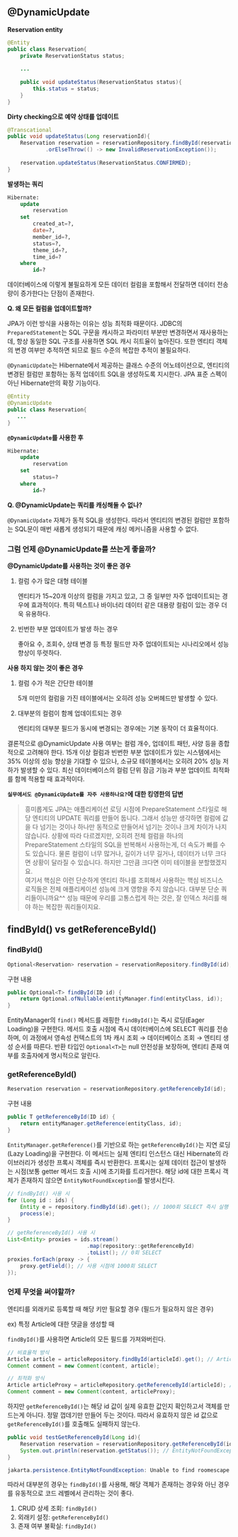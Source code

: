 ## @DynamicUpdate

**Reservation entity**

```java
@Entity
public class Reservation{
	private ReservationStatus status;
	
	...
	
	public void updateStatus(ReservationStatus status){
		this.status = status;
	}
}
```

**Dirty checking으로 예약 상태를 업데이트**

```java
@Transcational
public void updateStatus(Long reservationId){
	Reservation reservation = reservationRepository.findById(reservationId)
			.orElseThrow(() -> new InvalidReservationException());
			
	reservation.updateStatus(ReservationStatus.CONFIRMED);
}
```

**발생하는 쿼리**

```sql
Hibernate: 
    update
        reservation 
    set
        created_at=?,
        date=?,
        member_id=?,
        status=?,
        theme_id=?,
        time_id=? 
    where
        id=?
```

데이터베이스에 이렇게 불필요하게 모든 데이터 컬럼을 포함해서 전달하면 데이터 전송량이 증가한다는 단점이 존재한다.

**Q. 왜 모든 컬럼을 업데이트할까?**

JPA가 이런 방식을 사용하는 이유는 성능 최적화 때문이다. JDBC의 `PreparedStatement`는 SQL 구문을 캐시하고 파라미터 부분만 변경하면서 재사용하는데, 항상 동일한 SQL 구조를 사용하면 SQL 캐시 히트율이 높아진다. 또한 엔티티 객체의 변경 여부만 추적하면 되므로 필드 수준의 복잡한 추적이 불필요하다.

`@DynamicUpdate`는 Hibernate에서 제공하는 클래스 수준의 어노테이션으로, 엔티티의 변경된 컬럼만 포함하는 동적 업데이트 SQL을 생성하도록 지시한다. JPA 표준 스펙이 아닌 Hibernate만의 확장 기능이다.

```java
@Entity
@DynamicUpdate
public class Reservation{
   ...
}
```

**`@DynamicUpdate`를 사용한 후**

```sql
Hibernate: 
    update
        reservation 
    set
        status=? 
    where
        id=?
```

**Q. @DynamicUpdate는 쿼리를 캐싱해둘 수 없나?**

`@DynamicUpdate` 자체가 동적 SQL을 생성한다. 따라서 엔티티의 변경된 컬럼만 포함하는 SQL문이 매번 새롭게 생성되기 때문에 캐싱 메커니즘을 사용할 수 없다.

### 그럼 언제 @DynamicUpdate를 쓰는게 좋을까?

**@DynamicUpdate를 사용하는 것이 좋은 경우**

1. 컬럼 수가 많은 대형 테이블

   엔티티가 15~20개 이상의 컬럼을 가지고 있고, 그 중 일부만 자주 업데이트되는 경우에 효과적이다. 특히 텍스트나 바이너리 데이터 같은 대용량 컬럼이 있는 경우 더욱 유용하다.
2. 빈번한 부분 업데이트가 발생 하는 경우

   좋아요 수, 조회수, 상태 변경 등 특정 필드만 자주 업데이트되는 시나리오에서 성능 향상이 뚜렷하다.

**사용 하지 않는 것이 좋은 경우**

1. 컬럼 수가 적은 간단한 테이블

   5개 미만의 컬럼을 가진 테이블에서는 오히려 성능 오버헤드만 발생할 수 있다.
2. 대부분의 컬럼이 함께 업데이트되는 경우

   엔티티의 대부분 필드가 동시에 변경되는 경우에는 기본 동작이 더 효율적이다.

결론적으로 @DynamicUpdate 사용 여부는 컬럼 개수, 업데이트 패턴, 사양 등을 종합적으로 고려해야 한다. 15개 이상 컬럼과 빈번한 부분 업데이트가 있는 시스템에서는 35% 이상의 성능 향상을 기대할 수 있으나, 소규모 테이블에서는 오히려 20% 성능 저하가 발생할 수 있다.
최신 데이터베이스의 컬럼 단위 잠금 기능과 부분 업데이트 최적화를 함께 적용할 때 효과적이다.

**`실무에서도 @DynamicUpdate를 자주 사용하나요?`에 대한 킹영한의 답변**

> 흥미롭게도 JPA는 애플리케이션 로딩 시점에 PrepareStatement 스타일로 해당 엔티티의 UPDATE 쿼리를 만들어 둡니다. 그래서 성능만 생각하면 컬럼에 값을 다 넘기는 것이나 하나만 동적으로 만들어서 넘기는 것이나 크게 차이가 나지 않습니다. 상황에 따라 다르겠지만, 오히려 전체 컬럼을 하나의 PrepareStatement 스타일의 SQL을 반복해서 사용하는게, 더 속도가 빠를 수도 있습니다. 물론 컬럼이 너무 많거나, 길이가 너무 길거나, 데이터가 너무 크다면 상황이 달라질 수 있습니다. 하지만 그만큼 크다면 이미 테이블을 분할했겠지요.    
> 여기서 핵심은 이런 단순하게 엔티티 하나를 조회해서 사용하는 핵심 비즈니스 로직들은 전체 애플리케이션 성능에 크게 영향을 주지 않습니다. 대부분 단순 쿼리들이니까요^^ 성능 때문에 우리를 고통스럽게 하는 것은, 잘 인덱스 처리를 해야 하는 복잡한 쿼리들이지요.

## findById() vs getReferenceById()

### **findById()**
```java
Optional<Reservation> reservation = reservationRepository.findById(id);
```
구현 내용
```java
public Optional<T> findById(ID id) {
    return Optional.ofNullable(entityManager.find(entityClass, id));
}
```
EntityManager의 `find()` 메서드를 래핑한 `findById()`는 즉시 로딩(Eager Loading)을 구현한다. 메서드 호출 시점에 즉시 데이터베이스에 SELECT 쿼리를 전송하며, 이 과정에서 영속성 컨텍스트의 1차 캐시 조회 → 데이터베이스 조회 → 엔티티 생성 순서를 따른다. 반환 타입인 `Optional<T>`는 null 안전성을 보장하며, 엔티티 존재 여부를 호출자에게 명시적으로 알린다.

### **getReferenceById()**
```java
Reservation reservation = reservationRepository.getReferenceById(id);
```
구현 내용
```java
public T getReferenceById(ID id) {
    return entityManager.getReference(entityClass, id);
}
```
`EntityManager.getReference()`를 기반으로 하는 `getReferenceById()`는 지연 로딩(Lazy Loading)을 구현한다. 이 메서드는 실제 엔티티 인스턴스 대신 Hibernate의 라이브러리가 생성한 프록시 객체를 즉시 반환한다. 프록시는 실제 데이터 접근이 발생하는 시점(보통 getter 메서드 호출 시)에 초기화를 트리거한다.
해당 id에 대한 프록시 객체가 존재하지 않으면 `EntityNotFoundException`를 발생시킨다. 

```java
// findById() 사용 시
for (Long id : ids) {
    Entity e = repository.findById(id).get(); // 1000회 SELECT 즉시 실행
    process(e);
}

// getReferenceById() 사용 시
List<Entity> proxies = ids.stream()
                         .map(repository::getReferenceById)
                         .toList(); // 0회 SELECT
proxies.forEach(proxy -> {
    proxy.getField(); // 사용 시점에 1000회 SELECT
});
```

### 언제 무엇을 써야할까?
엔티티를 외래키로 등록할 때 해당 키만 필요할 경우 (필드가 필요하지 않은 경우)

ex) 특정 Article에 대한 댓글을 생성할 때

`findById()`를 사용하면 Article의 모든 필드를 가져와버린다.
```java
// 비효율적 방식
Article article = articleRepository.findById(articleId).get(); // Article의 모든 필드를 가져옴
Comment comment = new Comment(content, article);
```

```java
// 최적화 방식
Article articleProxy = articleRepository.getReferenceById(articleId); // 프록시 객체만으로도 Comment를 등록할 수 있음
Comment comment = new Comment(content, articleProxy);
```
하지만 `getReferenceById()`는 해당 id 값이 실제 유효한 값인지 확인하고서 객체를 만드는게 아니다. 정말 껍데기만 만들어 두는 것이다. 따라서 유효하지 않은 id 값으로 `getReferenceById()`를 호출해도 실패하지 않는다. 
```java
public void testGetReferenceById(Long id){
    Reservation reservation = reservationRepository.getReferenceById(id); // 예외 발생 X
    System.out.println(reservation.getStatus()); // EntityNotFoundException 예외 발생
}

jakarta.persistence.EntityNotFoundException: Unable to find roomescape.reservation.domain.Reservation with id 400
```

따라서 대부분의 경우는 `findById()`를 사용해, 해당 객체가 존재하는 경우와 아닌 경우를 유동적으로 코드 레벨에서 관리하는 것이 좋다.


1. CRUD 상세 조회: `findById()`
2. 외래키 설정: `getReferenceById()`
3. 존재 여부 불확실: `findById()`
